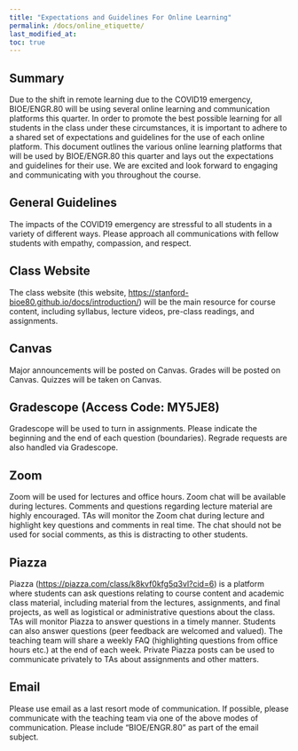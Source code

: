 ```yaml
---
title: "Expectations and Guidelines For Online Learning"
permalink: /docs/online_etiquette/
last_modified_at:
toc: true
---
```


## Summary 
Due to the shift in remote learning due to the COVID19 emergency, BIOE/ENGR.80 will be using several online learning and communication platforms this quarter. In order to promote the best possible learning for all students in the class under these circumstances, it is important to adhere to a shared set of expectations and guidelines for the use of each online platform. This document outlines the various online learning platforms that will be used by BIOE/ENGR.80 this quarter and lays out the expectations and guidelines for their use. We are excited and look forward to engaging and communicating with you throughout the course. 

## General Guidelines
The impacts of the COVID19 emergency are stressful to all students in a variety of different ways. 
Please approach all communications with fellow students with empathy, compassion, and respect. 

## Class Website 
The class website (this website, https://stanford-bioe80.github.io/docs/introduction/) will be the main resource for course content, including syllabus, lecture videos, pre-class readings, and assignments.

## Canvas
Major announcements will be posted on Canvas. Grades will be posted on Canvas. Quizzes will be taken on Canvas.

## Gradescope (Access Code: MY5JE8)
Gradescope will be used to turn in assignments. Please indicate the beginning and the end of each question (boundaries). Regrade requests are also handled via Gradescope.  

## Zoom
Zoom will be used for lectures and office hours. Zoom chat will be available during lectures. Comments and questions regarding lecture material are highly encouraged. TAs will monitor the Zoom chat during lecture and highlight key questions and comments in real time. The chat should not be used for social comments, as this is distracting to other students.

## Piazza 
Piazza (https://piazza.com/class/k8kvf0kfg5q3vl?cid=6) is a platform where students can ask questions relating to course content and academic class material, including material from the lectures, assignments, and final projects, as well as logistical or administrative questions about the class. TAs will monitor Piazza to answer questions in a timely manner.  Students can also answer questions (peer feedback are welcomed and valued). The teaching team will share a weekly FAQ (highlighting questions from office hours etc.) at the end of each week.  Private Piazza posts can be used to communicate privately to TAs about assignments and other matters.

## Email
Please use email as a last resort mode of communication. If possible, please communicate with the teaching team via one of the above modes of communication. Please include “BIOE/ENGR.80” as part of the email subject. 

